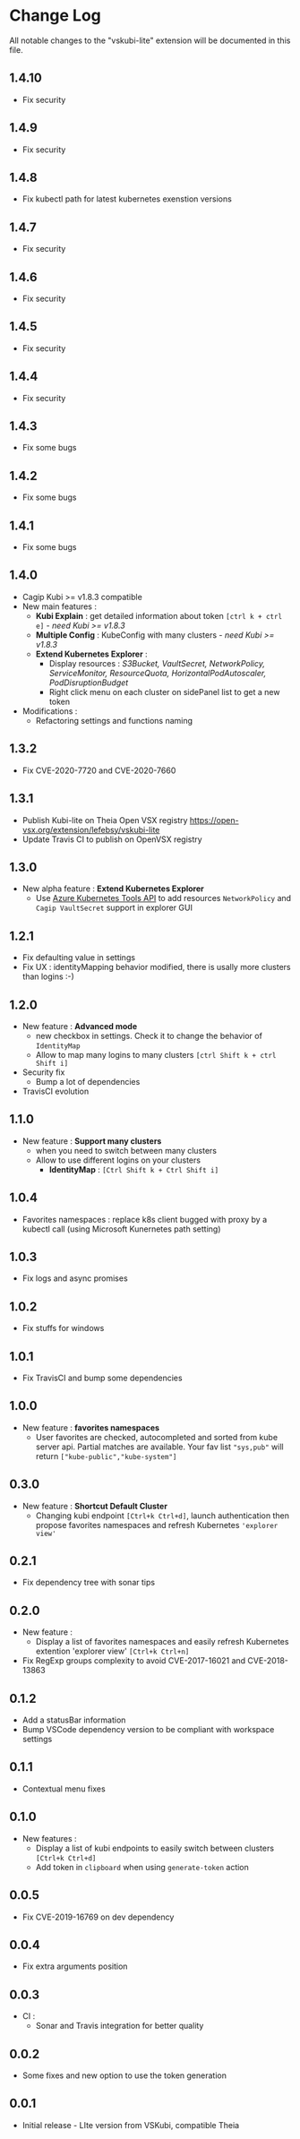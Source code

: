 # Change Log

All notable changes to the "vskubi-lite" extension will be documented in this file.

## 1.4.10
- Fix security

## 1.4.9
- Fix security

## 1.4.8
- Fix kubectl path for latest kubernetes exenstion versions

## 1.4.7
- Fix security

## 1.4.6
- Fix security

## 1.4.5
- Fix security

## 1.4.4
- Fix security

## 1.4.3
- Fix some bugs

## 1.4.2
- Fix some bugs

## 1.4.1
- Fix some bugs

## 1.4.0
- Cagip Kubi >= v1.8.3 compatible
- New main features :
  - __Kubi Explain__ : get detailed information about token `[ctrl k + ctrl e]` - *need Kubi >= v1.8.3*
  - __Multiple Config__ : KubeConfig with many clusters - *need Kubi >= v1.8.3* 
  - __Extend Kubernetes Explorer__ :
    - Display resources : *S3Bucket, VaultSecret, NetworkPolicy, ServiceMonitor, ResourceQuota, HorizontalPodAutoscaler, PodDisruptionBudget*
    - Right click menu on each cluster on sidePanel list to get a new token
- Modifications :
  - Refactoring settings and functions naming

## 1.3.2
- Fix CVE-2020-7720 and CVE-2020-7660

## 1.3.1

- Publish Kubi-lite on Theia Open VSX registry https://open-vsx.org/extension/lefebsy/vskubi-lite
- Update Travis CI to publish on OpenVSX registry

## 1.3.0

- New alpha feature : __Extend Kubernetes Explorer__
  - Use [Azure Kubernetes Tools API](https://github.com/Azure/vscode-kubernetes-tools) to add resources `NetworkPolicy` and `Cagip VaultSecret` support in explorer GUI

## 1.2.1

- Fix defaulting value in settings
- Fix UX : identityMapping behavior modified, there is usally more clusters than logins :-)

## 1.2.0

- New feature : __Advanced mode__
  - new checkbox in settings. Check it to change the behavior of `IdentityMap`
  - Allow to map many logins to many clusters `[ctrl Shift k + ctrl Shift i]`
- Security fix
  - Bump a lot of dependencies
- TravisCI evolution

## 1.1.0

- New feature : __Support many clusters__
  - when you need to switch between many clusters
  - Allow to use different logins on your clusters
    - __IdentityMap__ : `[Ctrl Shift k + Ctrl Shift i]`

## 1.0.4

- Favorites namespaces : replace k8s client bugged with proxy by a kubectl call (using Microsoft Kunernetes path setting)

## 1.0.3

- Fix logs and async promises

## 1.0.2

- Fix stuffs for windows

## 1.0.1

- Fix TravisCI and bump some dependencies

## 1.0.0

- New feature : __favorites namespaces__
  - User favorites are checked, autocompleted and sorted from kube server api. Partial matches are available. Your fav list `"sys,pub"` will return `["kube-public","kube-system"]`

## 0.3.0

- New feature : __Shortcut Default Cluster__
  - Changing kubi endpoint `[Ctrl+k Ctrl+d]`, launch authentication then propose favorites namespaces and refresh Kubernetes `'explorer view'`

## 0.2.1

- Fix dependency tree with sonar tips

## 0.2.0

- New feature :
  - Display a list of favorites namespaces and easily refresh Kubernetes extention 'explorer view' `[Ctrl+k Ctrl+n]`
- Fix RegExp groups complexity to avoid CVE-2017-16021 and CVE-2018-13863

## 0.1.2

- Add a statusBar information
- Bump VSCode dependency version to be compliant with workspace settings

## 0.1.1

- Contextual menu fixes

## 0.1.0

- New features :
  - Display a list of kubi endpoints to easily switch between clusters `[Ctrl+k Ctrl+d]`
  - Add token in `clipboard` when using `generate-token` action

## 0.0.5

- Fix CVE-2019-16769 on dev dependency

## 0.0.4

- Fix extra arguments position

## 0.0.3

- CI :
  - Sonar and Travis integration for better quality

## 0.0.2

- Some fixes and new option to use the token generation

## 0.0.1

- Initial release - LIte version from VSKubi, compatible Theia
